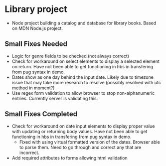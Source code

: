 # Library project

- Node project building a catalog and database for library books. Based on MDN Node.js project.

## Small Fixes Needed

- Logic for genre fields to be checked (not always correct)
- Check for workaround on select elements to display a selected element on return. Have not been able to get functioning in hbs in transfering from pug syntax in demo.
- Dates show as one day behind the input date. Likely due to timezone issue that may take more research to resolve (possibly resolved with utc method in moment?)
- Use regex form validation to allow browser to stop non-alphanumeric entries. Currently server is validating this.

## Small Fixes Completed

- Check for workaround on date input elements to display proper value with updating or returning body values. Have not been able to get functioning in hbs in transfering from pug syntax in demo.
  - Fixed with using virtual formatted version of the dates. Browser able to parse them. Need to go through and correct any that are incorrect.
- Add required attributes to forms allowing html validation
